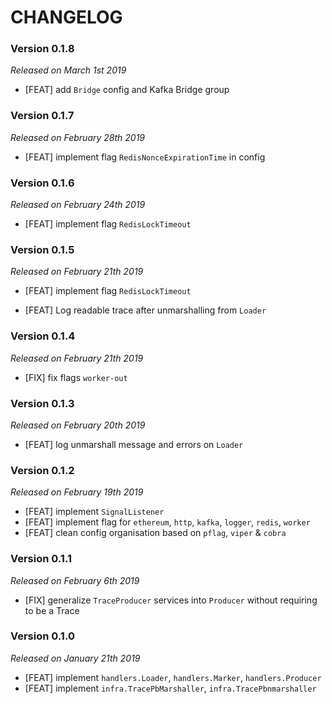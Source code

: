 # CHANGELOG

### Version 0.1.8

*Released on March 1st 2019*

- [FEAT] add `Bridge` config and Kafka Bridge group

### Version 0.1.7

*Released on February 28th 2019*

- [FEAT] implement flag `RedisNonceExpirationTime` in config

### Version 0.1.6

*Released on February 24th 2019*

- [FEAT] implement flag `RedisLockTimeout`
  
### Version 0.1.5

*Released on February 21th 2019*

- [FEAT] implement flag `RedisLockTimeout`
  
- [FEAT] Log readable trace after unmarshalling from `Loader` 

### Version 0.1.4

*Released on February 21th 2019*

- [FIX] fix flags `worker-out`

### Version 0.1.3

*Released on February 20th 2019*

- [FEAT] log unmarshall message and errors on  `Loader` 

### Version 0.1.2

*Released on February 19th 2019*

- [FEAT] implement `SignalListener`
- [FEAT] implement flag for `ethereum`, `http`, `kafka`, `logger`, `redis`, `worker`
- [FEAT] clean config organisation based on `pflag`, `viper` & `cobra`

### Version 0.1.1

*Released on February 6th 2019*

- [FIX] generalize `TraceProducer` services into `Producer` without requiring to be a Trace

### Version 0.1.0

*Released on January 21th 2019*

- [FEAT] implement ``handlers.Loader``, ``handlers.Marker``, ``handlers.Producer``
- [FEAT] implement ``infra.TracePbMarshaller``, ``infra.TracePbnmarshaller``